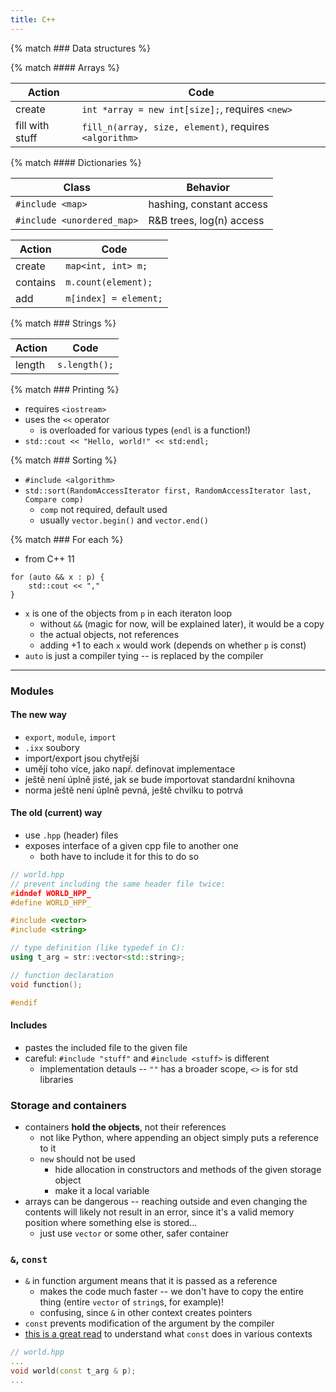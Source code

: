 ```yaml
---
title: C++
---
```


{% match ### Data structures %}

{% match #### Arrays %}

| Action          | Code                                                   |
| ---             | ---                                                    |
| create          | `int *array = new int[size];`, requires `<new>`        |
| fill with stuff | `fill_n(array, size, element)`, requires `<algorithm>` |


{% match #### Dictionaries %}

| Class                      | Behavior                 |
| ---                        | ---                      |
| `#include <map>`           | hashing, constant access |
| `#include <unordered_map>` | R&B trees, log(n) access |

| Action   | Code                  |
| ---      | ---                   |
| create   | `map<int, int> m;`    |
| contains | `m.count(element);`   |
| add      | `m[index] = element;` |


{% match ### Strings %}

| Action | Code          |
| ---    | ---           |
| length | `s.length();` |

{% match ### Printing %}
- requires `<iostream>`
- uses the `<<` operator
	- is overloaded for various types (`endl` is a function!)
- `std::cout << "Hello, world!" << std:endl;`

{% match ### Sorting %}
- `#include <algorithm>`
- `std::sort(RandomAccessIterator first, RandomAccessIterator last, Compare comp)`
	- `comp` not required, default used
	- usually `vector.begin()` and `vector.end()`

{% match ### For each %}
- from C++ 11
```
for (auto && x : p) {
	std::cout << ","
}
```
- `x` is one of the objects from `p` in each iteraton loop
	- without `&&` (magic for now, will be explained later), it would be a copy
	- the actual objects, not references
	- adding +1 to each `x` would work (depends on whether `p` is const)
- `auto` is just a compiler tying -- is replaced by the compiler

---

### Modules

#### The new way
- `export`, `module`, `import`
- `.ixx` soubory
- import/export jsou chytřejší
- umějí toho více, jako např. definovat implementace
- ještě není úplně jisté, jak se bude importovat standardní knihovna
- norma ještě není úplně pevná, ještě chvilku to potrvá

#### The old (current) way
- use `.hpp` (header) files
- exposes interface of a given cpp file to another one
	- both have to include it for this to do so

```hpp
// world.hpp
// prevent including the same header file twice:
#idndef WORLD_HPP_
#define WORLD_HPP_

#include <vector>
#include <string>

// type definition (like typedef in C):
using t_arg = str::vector<std::string>;

// function declaration
void function();

#endif
```

#### Includes
- pastes the included file to the given file
- careful: `#include "stuff"` and `#include <stuff>` is different
	- implementation detauls -- `""` has a broader scope, `<>` is for std libraries

### Storage and containers
- containers **hold the objects**, not their references
	- not like Python, where appending an object simply puts a reference to it
	- `new` should not be used
		- hide allocation in constructors and methods of the given storage object
		- make it a local variable
- arrays can be dangerous -- reaching outside and even changing the contents will likely not result in an error, since it's a valid memory position where something else is stored...
	- just use `vector` or some other, safer container

### `&`, `const`
- `&` in function argument means that it is passed as a reference
	- makes the code much faster -- we don't have to copy the entire thing (entire `vector` of `string`s, for example)!
	- confusing, since `&` in other context creates pointers
- `const` prevents modification of the argument by the compiler
- [this is a great read](http://duramecho.com/ComputerInformation/WhyHowCppConst.html) to understand what `const` does in various contexts

```hpp
// world.hpp
...
void world(const t_arg & p);
...
```


